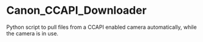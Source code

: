 # Canon_CCAPI_Downloader
Python script to pull files from a CCAPI enabled camera automatically, while the camera is in use. 
